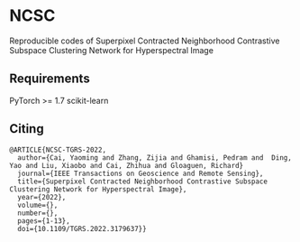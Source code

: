 # NCSC
Reproducible codes of Superpixel Contracted Neighborhood Contrastive Subspace Clustering Network for Hyperspectral Image

## Requirements
PyTorch >= 1.7
scikit-learn


## Citing 
    @ARTICLE{NCSC-TGRS-2022,
      author={Cai, Yaoming and Zhang, Zijia and Ghamisi, Pedram and  Ding, Yao and Liu, Xiaobo and Cai, Zhihua and Gloaguen, Richard}
      journal={IEEE Transactions on Geoscience and Remote Sensing}, 
      title={Superpixel Contracted Neighborhood Contrastive Subspace Clustering Network for Hyperspectral Image}, 
      year={2022},
      volume={},
      number={},
      pages={1-13},
      doi={10.1109/TGRS.2022.3179637}}
